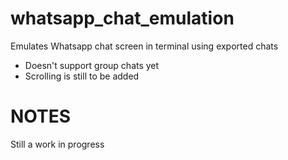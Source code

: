 # whatsapp_chat_emulation
Emulates Whatsapp chat screen in terminal using exported chats

* Doesn't support group chats yet
* Scrolling is still to be added

# NOTES
Still a work in progress